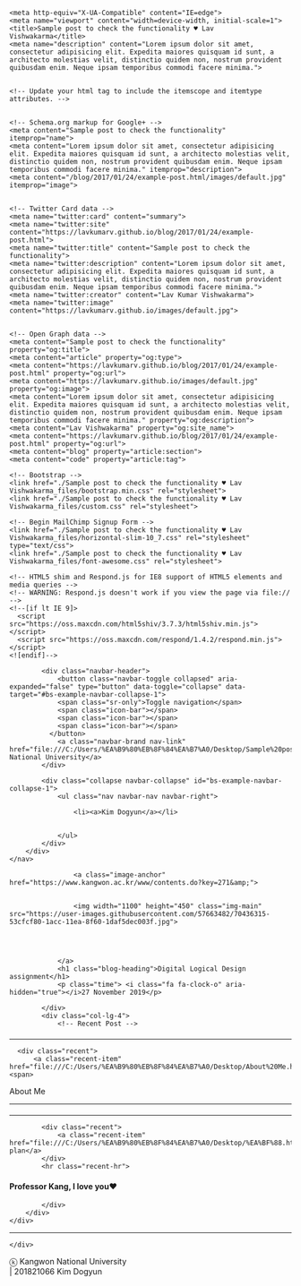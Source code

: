 <html lang="en" itemtype="http://schema.org/Product" itemscope=""><head><meta http-equiv="Content-Type" content="text/html; charset=UTF-8">
    
    <meta http-equiv="X-UA-Compatible" content="IE=edge">
    <meta name="viewport" content="width=device-width, initial-scale=1">
    <title>Sample post to check the functionality ♥ Lav Vishwakarma</title>
    <meta name="description" content="Lorem ipsum dolor sit amet, consectetur adipisicing elit. Expedita maiores quisquam id sunt, a architecto molestias velit, distinctio quidem non, nostrum provident quibusdam enim. Neque ipsam temporibus commodi facere minima.">


    <!-- Update your html tag to include the itemscope and itemtype attributes. -->
    

    <!-- Schema.org markup for Google+ -->
    <meta content="Sample post to check the functionality" itemprop="name">
    <meta content="Lorem ipsum dolor sit amet, consectetur adipisicing elit. Expedita maiores quisquam id sunt, a architecto molestias velit, distinctio quidem non, nostrum provident quibusdam enim. Neque ipsam temporibus commodi facere minima." itemprop="description"> 
    <meta content="/blog/2017/01/24/example-post.html/images/default.jpg" itemprop="image"> 


    <!-- Twitter Card data -->
    <meta name="twitter:card" content="summary">
    <meta name="twitter:site" content="https://lavkumarv.github.io/blog/2017/01/24/example-post.html">
    <meta name="twitter:title" content="Sample post to check the functionality">
    <meta name="twitter:description" content="Lorem ipsum dolor sit amet, consectetur adipisicing elit. Expedita maiores quisquam id sunt, a architecto molestias velit, distinctio quidem non, nostrum provident quibusdam enim. Neque ipsam temporibus commodi facere minima.">
    <meta name="twitter:creator" content="Lav Kumar Vishwakarma"> 
    <meta name="twitter:image" content="https://lavkumarv.github.io/images/default.jpg"> 


    <!-- Open Graph data -->
    <meta content="Sample post to check the functionality" property="og:title">
    <meta content="article" property="og:type">
    <meta content="https://lavkumarv.github.io/blog/2017/01/24/example-post.html" property="og:url"> 
    <meta content="https://lavkumarv.github.io/images/default.jpg" property="og:image"> 
    <meta content="Lorem ipsum dolor sit amet, consectetur adipisicing elit. Expedita maiores quisquam id sunt, a architecto molestias velit, distinctio quidem non, nostrum provident quibusdam enim. Neque ipsam temporibus commodi facere minima." property="og:description">
    <meta content="Lav Vishwakarma" property="og:site_name"> 
    <meta content="https://lavkumarv.github.io/blog/2017/01/24/example-post.html" property="og:url">   
    <meta content="blog" property="article:section">    
    <meta content="code" property="article:tag">  

    <!-- Bootstrap -->
    <link href="./Sample post to check the functionality ♥ Lav Vishwakarma_files/bootstrap.min.css" rel="stylesheet">
    <link href="./Sample post to check the functionality ♥ Lav Vishwakarma_files/custom.css" rel="stylesheet">

    <!-- Begin MailChimp Signup Form -->
    <link href="./Sample post to check the functionality ♥ Lav Vishwakarma_files/horizontal-slim-10_7.css" rel="stylesheet" type="text/css">
    <link href="./Sample post to check the functionality ♥ Lav Vishwakarma_files/font-awesome.css" rel="stylesheet">

    <!-- HTML5 shim and Respond.js for IE8 support of HTML5 elements and media queries -->
    <!-- WARNING: Respond.js doesn't work if you view the page via file:// -->
    <!--[if lt IE 9]>
      <script src="https://oss.maxcdn.com/html5shiv/3.7.3/html5shiv.min.js"></script>
      <script src="https://oss.maxcdn.com/respond/1.4.2/respond.min.js"></script>
    <![endif]-->
<script src="./Sample post to check the functionality ♥ Lav Vishwakarma_files/embed.js.다운로드" data-timestamp="1574754828684"></script><link href="https://c.disquscdn.com/next/embed/styles/lounge.953a2bd009935f47a8e815c3ee2bfc5a.css" rel="prefetch" as="style"><link href="https://c.disquscdn.com/next/embed/common.bundle.5f8b92104a5a7633e982c8a37c2b8c8e.js" rel="prefetch" as="script"><link href="https://c.disquscdn.com/next/embed/lounge.bundle.8fbc0da8feaf56b2ed5ec440d881f17c.js" rel="prefetch" as="script"><link href="https://disqus.com/next/config.js" rel="prefetch" as="script"><link href="https://c.disquscdn.com/next/embed/styles/lounge.953a2bd009935f47a8e815c3ee2bfc5a.css" rel="prefetch" as="style"><link href="https://c.disquscdn.com/next/embed/common.bundle.5f8b92104a5a7633e982c8a37c2b8c8e.js" rel="prefetch" as="script"><link href="https://c.disquscdn.com/next/embed/lounge.bundle.8fbc0da8feaf56b2ed5ec440d881f17c.js" rel="prefetch" as="script"><link href="https://disqus.com/next/config.js" rel="prefetch" as="script"><link href="https://c.disquscdn.com/next/embed/styles/lounge.953a2bd009935f47a8e815c3ee2bfc5a.css" rel="prefetch" as="style"><link href="https://c.disquscdn.com/next/embed/common.bundle.5f8b92104a5a7633e982c8a37c2b8c8e.js" rel="prefetch" as="script"><link href="https://c.disquscdn.com/next/embed/lounge.bundle.8fbc0da8feaf56b2ed5ec440d881f17c.js" rel="prefetch" as="script"><link href="https://disqus.com/next/config.js" rel="prefetch" as="script"><link href="https://c.disquscdn.com/next/embed/styles/lounge.953a2bd009935f47a8e815c3ee2bfc5a.css" rel="prefetch" as="style"><link href="https://c.disquscdn.com/next/embed/common.bundle.5f8b92104a5a7633e982c8a37c2b8c8e.js" rel="prefetch" as="script"><link href="https://c.disquscdn.com/next/embed/lounge.bundle.8fbc0da8feaf56b2ed5ec440d881f17c.js" rel="prefetch" as="script"><link href="https://disqus.com/next/config.js" rel="prefetch" as="script"><link href="https://c.disquscdn.com/next/embed/styles/lounge.953a2bd009935f47a8e815c3ee2bfc5a.css" rel="prefetch" as="style"><link href="https://c.disquscdn.com/next/embed/common.bundle.5f8b92104a5a7633e982c8a37c2b8c8e.js" rel="prefetch" as="script"><link href="https://c.disquscdn.com/next/embed/lounge.bundle.8fbc0da8feaf56b2ed5ec440d881f17c.js" rel="prefetch" as="script"><link href="https://disqus.com/next/config.js" rel="prefetch" as="script"><link href="https://c.disquscdn.com/next/embed/styles/lounge.953a2bd009935f47a8e815c3ee2bfc5a.css" rel="prefetch" as="style"><link href="https://c.disquscdn.com/next/embed/common.bundle.5f8b92104a5a7633e982c8a37c2b8c8e.js" rel="prefetch" as="script"><link href="https://c.disquscdn.com/next/embed/lounge.bundle.8fbc0da8feaf56b2ed5ec440d881f17c.js" rel="prefetch" as="script"><link href="https://disqus.com/next/config.js" rel="prefetch" as="script"><link href="https://c.disquscdn.com/next/embed/styles/lounge.953a2bd009935f47a8e815c3ee2bfc5a.css" rel="prefetch" as="style"><link href="https://c.disquscdn.com/next/embed/common.bundle.5f8b92104a5a7633e982c8a37c2b8c8e.js" rel="prefetch" as="script"><link href="https://c.disquscdn.com/next/embed/lounge.bundle.8fbc0da8feaf56b2ed5ec440d881f17c.js" rel="prefetch" as="script"><link href="https://disqus.com/next/config.js" rel="prefetch" as="script"><link href="https://c.disquscdn.com/next/embed/styles/lounge.953a2bd009935f47a8e815c3ee2bfc5a.css" rel="prefetch" as="style"><link href="https://c.disquscdn.com/next/embed/common.bundle.5f8b92104a5a7633e982c8a37c2b8c8e.js" rel="prefetch" as="script"><link href="https://c.disquscdn.com/next/embed/lounge.bundle.8fbc0da8feaf56b2ed5ec440d881f17c.js" rel="prefetch" as="script"><link href="https://disqus.com/next/config.js" rel="prefetch" as="script"><link href="https://c.disquscdn.com/next/embed/styles/lounge.953a2bd009935f47a8e815c3ee2bfc5a.css" rel="prefetch" as="style"><link href="https://c.disquscdn.com/next/embed/common.bundle.5f8b92104a5a7633e982c8a37c2b8c8e.js" rel="prefetch" as="script"><link href="https://c.disquscdn.com/next/embed/lounge.bundle.8fbc0da8feaf56b2ed5ec440d881f17c.js" rel="prefetch" as="script"><link href="https://disqus.com/next/config.js" rel="prefetch" as="script"><link href="https://c.disquscdn.com/next/embed/styles/lounge.953a2bd009935f47a8e815c3ee2bfc5a.css" rel="prefetch" as="style"><link href="https://c.disquscdn.com/next/embed/common.bundle.5f8b92104a5a7633e982c8a37c2b8c8e.js" rel="prefetch" as="script"><link href="https://c.disquscdn.com/next/embed/lounge.bundle.8fbc0da8feaf56b2ed5ec440d881f17c.js" rel="prefetch" as="script"><link href="https://disqus.com/next/config.js" rel="prefetch" as="script"><link href="https://c.disquscdn.com/next/embed/styles/lounge.953a2bd009935f47a8e815c3ee2bfc5a.css" rel="prefetch" as="style"><link href="https://c.disquscdn.com/next/embed/common.bundle.5f8b92104a5a7633e982c8a37c2b8c8e.js" rel="prefetch" as="script"><link href="https://c.disquscdn.com/next/embed/lounge.bundle.8fbc0da8feaf56b2ed5ec440d881f17c.js" rel="prefetch" as="script"><link href="https://disqus.com/next/config.js" rel="prefetch" as="script"><link href="https://c.disquscdn.com/next/embed/styles/lounge.953a2bd009935f47a8e815c3ee2bfc5a.css" rel="prefetch" as="style"><link href="https://c.disquscdn.com/next/embed/common.bundle.5f8b92104a5a7633e982c8a37c2b8c8e.js" rel="prefetch" as="script"><link href="https://c.disquscdn.com/next/embed/lounge.bundle.8fbc0da8feaf56b2ed5ec440d881f17c.js" rel="prefetch" as="script"><link href="https://disqus.com/next/config.js" rel="prefetch" as="script"><link href="https://c.disquscdn.com/next/embed/styles/lounge.953a2bd009935f47a8e815c3ee2bfc5a.css" rel="prefetch" as="style"><link href="https://c.disquscdn.com/next/embed/common.bundle.5f8b92104a5a7633e982c8a37c2b8c8e.js" rel="prefetch" as="script"><link href="https://c.disquscdn.com/next/embed/lounge.bundle.8fbc0da8feaf56b2ed5ec440d881f17c.js" rel="prefetch" as="script"><link href="https://disqus.com/next/config.js" rel="prefetch" as="script"><link href="https://c.disquscdn.com/next/embed/styles/lounge.953a2bd009935f47a8e815c3ee2bfc5a.css" rel="prefetch" as="style"><link href="https://c.disquscdn.com/next/embed/common.bundle.5f8b92104a5a7633e982c8a37c2b8c8e.js" rel="prefetch" as="script"><link href="https://c.disquscdn.com/next/embed/lounge.bundle.8fbc0da8feaf56b2ed5ec440d881f17c.js" rel="prefetch" as="script"><link href="https://disqus.com/next/config.js" rel="prefetch" as="script"><link href="https://c.disquscdn.com/next/embed/styles/lounge.953a2bd009935f47a8e815c3ee2bfc5a.css" rel="prefetch" as="style"><link href="https://c.disquscdn.com/next/embed/common.bundle.5f8b92104a5a7633e982c8a37c2b8c8e.js" rel="prefetch" as="script"><link href="https://c.disquscdn.com/next/embed/lounge.bundle.8fbc0da8feaf56b2ed5ec440d881f17c.js" rel="prefetch" as="script"><link href="https://disqus.com/next/config.js" rel="prefetch" as="script"><link href="https://c.disquscdn.com/next/embed/styles/lounge.953a2bd009935f47a8e815c3ee2bfc5a.css" rel="prefetch" as="style"><link href="https://c.disquscdn.com/next/embed/common.bundle.5f8b92104a5a7633e982c8a37c2b8c8e.js" rel="prefetch" as="script"><link href="https://c.disquscdn.com/next/embed/lounge.bundle.8fbc0da8feaf56b2ed5ec440d881f17c.js" rel="prefetch" as="script"><link href="https://disqus.com/next/config.js" rel="prefetch" as="script"><link href="https://c.disquscdn.com/next/embed/styles/lounge.953a2bd009935f47a8e815c3ee2bfc5a.css" rel="prefetch" as="style"><link href="https://c.disquscdn.com/next/embed/common.bundle.5f8b92104a5a7633e982c8a37c2b8c8e.js" rel="prefetch" as="script"><link href="https://c.disquscdn.com/next/embed/lounge.bundle.8fbc0da8feaf56b2ed5ec440d881f17c.js" rel="prefetch" as="script"><link href="https://disqus.com/next/config.js" rel="prefetch" as="script"><link href="https://c.disquscdn.com/next/embed/styles/lounge.953a2bd009935f47a8e815c3ee2bfc5a.css" rel="prefetch" as="style"><link href="https://c.disquscdn.com/next/embed/common.bundle.5f8b92104a5a7633e982c8a37c2b8c8e.js" rel="prefetch" as="script"><link href="https://c.disquscdn.com/next/embed/lounge.bundle.8fbc0da8feaf56b2ed5ec440d881f17c.js" rel="prefetch" as="script"><link href="https://disqus.com/next/config.js" rel="prefetch" as="script"><link href="https://c.disquscdn.com/next/embed/styles/lounge.953a2bd009935f47a8e815c3ee2bfc5a.css" rel="prefetch" as="style"><link href="https://c.disquscdn.com/next/embed/common.bundle.5f8b92104a5a7633e982c8a37c2b8c8e.js" rel="prefetch" as="script"><link href="https://c.disquscdn.com/next/embed/lounge.bundle.8fbc0da8feaf56b2ed5ec440d881f17c.js" rel="prefetch" as="script"><link href="https://disqus.com/next/config.js" rel="prefetch" as="script"><link href="https://c.disquscdn.com/next/embed/styles/lounge.953a2bd009935f47a8e815c3ee2bfc5a.css" rel="prefetch" as="style"><link href="https://c.disquscdn.com/next/embed/common.bundle.5f8b92104a5a7633e982c8a37c2b8c8e.js" rel="prefetch" as="script"><link href="https://c.disquscdn.com/next/embed/lounge.bundle.8fbc0da8feaf56b2ed5ec440d881f17c.js" rel="prefetch" as="script"><link href="https://disqus.com/next/config.js" rel="prefetch" as="script"><script src="./Sample post to check the functionality ♥ Lav Vishwakarma_files/alfalfalfa.0823c767a3bc925f628afd9bed26c958.js.다운로드" charset="UTF-8" async=""></script></head>

<body>
    <nav class="navbar navbar-default bg-color nav-up">
        <div class="container-fluid">

            <div class="navbar-header">
                <button class="navbar-toggle collapsed" aria-expanded="false" type="button" data-toggle="collapse" data-target="#bs-example-navbar-collapse-1">
                <span class="sr-only">Toggle navigation</span>
                <span class="icon-bar"></span>
                <span class="icon-bar"></span>
                <span class="icon-bar"></span>
              </button>
                <a class="navbar-brand nav-link" href="file:///C:/Users/%EA%B9%80%EB%8F%84%EA%B7%A0/Desktop/Sample%20post%20to%20check%20the%20functionality%20%E2%99%A5%20Lav%20Vishwakarma.html">Kangwon National University</a>
            </div>

            <div class="collapse navbar-collapse" id="bs-example-navbar-collapse-1">
                <ul class="nav navbar-nav navbar-right">
                    
                    <li><a>Kim Dogyun</a></li>
                    
                    
                </ul>
            </div>
        </div>
    </nav>


<!-- post -->
<section>
    <div class="container-fluid">
        <div class="row">
            <div class="col-lg-7 col-lg-offset-1">

                
                    <a class="image-anchor" href="https://www.kangwon.ac.kr/www/contents.do?key=271&amp;">

                    
                    <img width="1100" height="450" class="img-main" src="https://user-images.githubusercontent.com/57663482/70436315-53cfcf80-1acc-11ea-8f60-1daf5dec003f.jpg">
                    

                    

                </a> 
                <h1 class="blog-heading">Digital Logical Design assignment</h1>
                <p class="time"> <i class="fa fa-clock-o" aria-hidden="true"></i>27 November 2019</p>

                



<p></p>

<p></p>

<p></p>

<p></p>

<p></p>


            </div>
            <div class="col-lg-4">
                <!-- Recent Post -->
<div class="col-lg-12">
    <h4 class="recent-title"></h4>
    <hr class="recent-hr">
    
      <div class="recent">
          <a class="recent-item" href="file:///C:/Users/%EA%B9%80%EB%8F%84%EA%B7%A0/Desktop/About%20Me.html"><span>
About Me</span></a>
      </div>
      <hr class="recent-hr">
    
</div>



<!-- Categpry -->
<div class="col-lg-12">
    <h4 class="recent-title"></h4>
    <hr class="recent-hr">

    
      
        
            <div class="recent">
                <a class="recent-item" href="file:///C:/Users/%EA%B9%80%EB%8F%84%EA%B7%A0/Desktop/%EA%BF%88.html">My plan</a>
            </div>
            <hr class="recent-hr">
        
      
   
</div>



<!-- Tags -->
<div class="col-lg-12">
    
    
</div>



<!-- Subscription -->
<div class="col-lg-12">
    <h4 class="recent-title">Professor Kang, I love you♥</h4>
    
</div>

            </div>
        </div>
    </div>
</section>


<!-- sharing options -->

<hr>


<!-- next and prious button -->
<div class="page">
    <div class="col-lg-10 col-lg-offset-1">
         
    </div>
</div>


<!-- Sharing buttons -->





<div class="footer-bottom">
    <div class="container">
        <div class="row">
            <div class="col-xs-12 col-sm-6 col-md-6 col-lg-6">
                <div class="copyright">
                    ⓚ Kangwon National University                         

</div>
            </div>
            <div class="col-xs-12 col-sm-6 col-md-6 col-lg-6">
                <div class="design">
                    <a>  </a> | <a target="_blank">201821066 Kim Dogyun</a>
                </div>
            </div>
        </div>
    </div>
</div>

<!-- ALl js file links -->
<script src="./Sample post to check the functionality ♥ Lav Vishwakarma_files/jquery.min.js.다운로드"></script>
<script src="./Sample post to check the functionality ♥ Lav Vishwakarma_files/bootstrap.min.js.다운로드"></script>
<script src="./Sample post to check the functionality ♥ Lav Vishwakarma_files/custom.js.다운로드"></script>
<script src="./Sample post to check the functionality ♥ Lav Vishwakarma_files/lunr.min.js.다운로드"></script>
<script src="./Sample post to check the functionality ♥ Lav Vishwakarma_files/search.js.다운로드"></script>




<iframe src="./Sample post to check the functionality ♥ Lav Vishwakarma_files/saved_resource.html" style="display: none;"></iframe></body></html>
